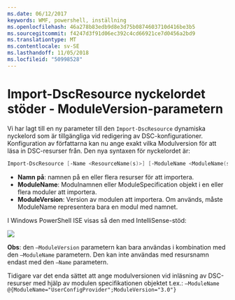 ```yaml
---
ms.date: 06/12/2017
keywords: WMF, powershell, inställning
ms.openlocfilehash: 46a278b83edb9d8e3d75b0874603710d416be3b5
ms.sourcegitcommit: f4247d3f91d06ec392c4cd66921ce7d0456a2bd9
ms.translationtype: MT
ms.contentlocale: sv-SE
ms.lasthandoff: 11/05/2018
ms.locfileid: "50998528"
---
```

# <a name="import-dscresource-keyword-supports--moduleversion-parameter"></a>Import-DscResource nyckelordet stöder - ModuleVersion-parametern

Vi har lagt till en ny parameter till den `Import-DscResource` dynamiska nyckelord som är tillgängliga vid redigering av DSC-konfigurationer. Konfiguration av författarna kan nu ange exakt vilka Modulversion för att läsa in DSC-resurser från. Den nya syntaxen för nyckelordet är:

```powershell
Import-DscResource [-Name <ResourceName(s)>] [-ModuleName <ModuleName(s)>] [-ModuleVersion <ModuleVersion>]
```

* **Namn på**: namnen på en eller flera resurser för att importera.
* **ModuleName**: Modulnamnen eller ModuleSpecification objekt i en eller flera moduler att importera.
* **ModuleVersion**: Version av modulen att importera. Om används, måste ModuleName representera bara en modul med namnet.

I Windows PowerShell ISE visas så den med IntelliSense-stöd:

![](../images/Import-DscResource-Modversion.jpg)

**Obs**: den `–ModuleVersion` parametern kan bara användas i kombination med den `–ModuleName` parametern. Den kan inte användas med resursnamn endast med den `–Name` parametern.

Tidigare var det enda sättet att ange modulversionen vid inläsning av DSC-resurser med hjälp av modulen specifikationen objektet t.ex.: `–ModuleName @{ModuleName="UserConfigProvider";ModuleVersion="3.0"}`
